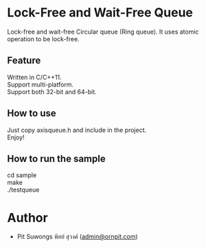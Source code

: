 # Lock-Free and Wait-Free Queue

Lock-free and wait-free Circular queue (Ring queue).
It uses atomic operation to be lock-free.

## Feature
Written in C/C++11.  
Support multi-platform.  
Support both 32-bit and 64-bit.  

## How to use
Just copy axisqueue.h and include in the project.  
Enjoy!  

## How to run the sample
cd sample  
make  
./testqueue 

# Author
- Pit Suwongs พิทย์ สุวงศ์ (admin@ornpit.com)
